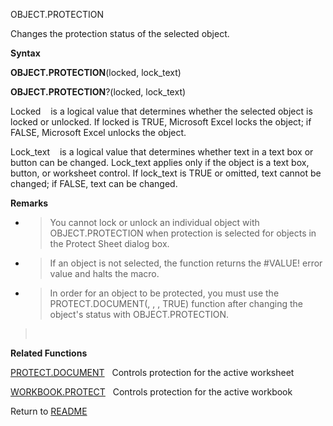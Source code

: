 OBJECT.PROTECTION

Changes the protection status of the selected object.

**Syntax**

**OBJECT.PROTECTION**(locked, lock\_text)

**OBJECT.PROTECTION**?(locked, lock\_text)

Locked&nbsp;&nbsp;&nbsp;&nbsp;is a logical value that determines whether
the selected object is locked or unlocked. If locked is TRUE, Microsoft
Excel locks the object; if FALSE, Microsoft Excel unlocks the object.

Lock\_text&nbsp;&nbsp;&nbsp;&nbsp;is a logical value that determines
whether text in a text box or button can be changed. Lock\_text applies
only if the object is a text box, button, or worksheet control. If
lock\_text is TRUE or omitted, text cannot be changed; if FALSE, text
can be changed.

**Remarks**

  - > You cannot lock or unlock an individual object with
    > OBJECT.PROTECTION when protection is selected for objects in the
    > Protect Sheet dialog box.

  - > If an object is not selected, the function returns the \#VALUE\!
    > error value and halts the macro.

  - > In order for an object to be protected, you must use the
    > PROTECT.DOCUMENT(, , , TRUE) function after changing the object's
    > status with OBJECT.PROTECTION.

> &nbsp;

**Related Functions**

[PROTECT.DOCUMENT](PROTECT.DOCUMENT.md)&nbsp;&nbsp;&nbsp;Controls protection for the active
worksheet

[WORKBOOK.PROTECT](WORKBOOK.PROTECT.md)&nbsp;&nbsp;&nbsp;Controls protection for the active
workbook



Return to [README](README.md)

